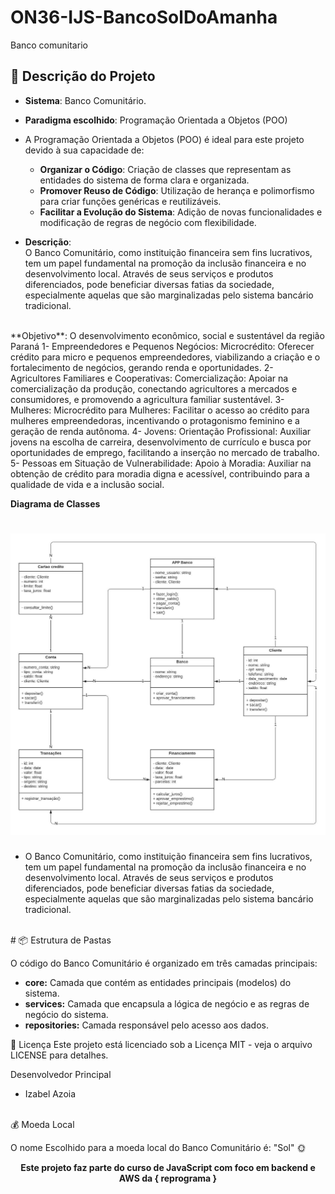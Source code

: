 # ON36-IJS-BancoSolDoAmanha
Banco comunitario
<br> 

## 📂  Descrição do Projeto

- **Sistema**: Banco Comunitário.
- **Paradigma escolhido**:  Programação Orientada a Objetos (POO)

- A Programação Orientada a Objetos (POO) é ideal para este projeto devido à sua capacidade de:

  - **Organizar o Código**: Criação de classes que representam as entidades do sistema de forma clara e organizada.
  - **Promover Reuso de Código**: Utilização de herança e polimorfismo para criar funções genéricas e reutilizáveis.
  - **Facilitar a Evolução do Sistema**: Adição de novas funcionalidades e modificação de regras de negócio com flexibilidade.
 
- **Descrição**:  
O Banco Comunitário, como instituição financeira sem fins lucrativos, tem um papel fundamental na promoção da inclusão financeira e no desenvolvimento local. Através de seus serviços e produtos diferenciados, pode beneficiar diversas fatias da sociedade, especialmente aquelas que são marginalizadas pelo sistema bancário tradicional.
<br>
**Objetivo**: O desenvolvimento econômico, social e sustentável da região Paraná
  1- Empreendedores e Pequenos Negócios:
     Microcrédito: Oferecer crédito para micro e pequenos empreendedores, viabilizando a criação e o fortalecimento de negócios, gerando renda e oportunidades.
  2- Agricultores Familiares e Cooperativas:
     Comercialização: Apoiar na comercialização da produção, conectando agricultores a mercados e consumidores, e promovendo a agricultura familiar sustentável.
  3- Mulheres:
     Microcrédito para Mulheres: Facilitar o acesso ao crédito para mulheres empreendedoras, incentivando o protagonismo feminino e a geração de renda autônoma.
  4- Jovens:
      Orientação Profissional: Auxiliar jovens na escolha de carreira, desenvolvimento de currículo e busca por oportunidades de emprego, facilitando a inserção no mercado de trabalho.
  5- Pessoas em Situação de Vulnerabilidade:
     Apoio à Moradia: Auxiliar na obtenção de crédito para moradia digna e acessível, contribuindo para a qualidade de vida e a inclusão social.
  
 **Diagrama de Classes**

![Diagrama de Classes UML](https://github.com/IzabelAzoia/ON36-IJS-BancoSolDoAmanha/blob/main/Imagens/diagrama_banco_comunitario.jpeg)
=======
- O Banco Comunitário, como instituição financeira sem fins lucrativos, tem um papel fundamental na promoção da inclusão financeira e no desenvolvimento local. Através      de seus serviços e produtos diferenciados, pode beneficiar diversas fatias da sociedade, especialmente aquelas que são marginalizadas pelo sistema bancário tradicional.
<br> 
# 📦 Estrutura de Pastas 

O código do Banco Comunitário é organizado em três camadas principais:

* **core:** Camada que contém as entidades principais (modelos) do sistema.
* **services:** Camada que encapsula a lógica de negócio e as regras de negócio do sistema.
* **repositories:** Camada responsável pelo acesso aos dados.  

📜 Licença
Este projeto está licenciado sob a Licença MIT - veja o arquivo LICENSE para detalhes.

 Desenvolvedor Principal
 - Izabel Azoia
 
<br>
💰 Moeda Local

O nome Escolhido para a moeda local do Banco Comunitário é: "Sol" 🌞

<strong><p align = "center"> Este projeto faz parte do curso de JavaScript com foco em backend e AWS da { reprograma } </p></strong>
